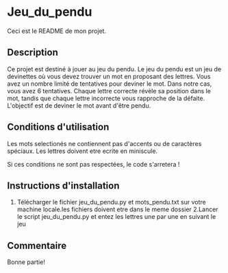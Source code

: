 # Jeu_du_pendu

Ceci est le README de mon projet.

## Description

Ce projet est destiné à jouer au jeu du pendu.
Le jeu du pendu est un jeu de devinettes où vous devez trouver un mot en proposant des lettres.
 Vous avez un nombre limité de tentatives pour deviner le mot.
 Dans notre cas, vous avez 6 tentatives. 
 Chaque lettre correcte révèle sa position dans le mot, tandis que chaque lettre incorrecte vous rapproche de la défaite. 
 L'objectif est de deviner le mot avant d'être pendu.

## Conditions d'utilisation
Les mots selectionés ne contiennent pas d'accents ou de caractères spéciaux.
 Les lettres doivent etre ecrite en miniscule.

Si ces conditions ne sont pas respectées, le code s'arretera !
## Instructions d'installation

1. Télécharger le fichier jeu_du_pendu.py et mots_pendu.txt sur votre machine locale.les fichiers doivent etre dans le meme dossier 
2.Lancer le script jeu_du_pendu.py et entez les lettres une par une en suivant le jeu 


## Commentaire

Bonne partie!
